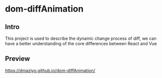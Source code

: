 # dom-diffAnimation
## Intro

This project is used to describe the dynamic change process of diff, we can have a better understanding of the core differences between React and Vue

## Preview
https://dmaziyo.github.io/dom-diffAnimation/
